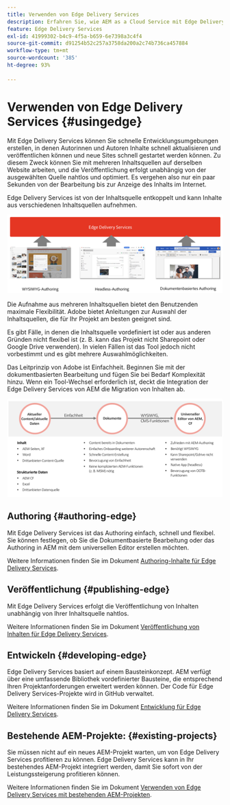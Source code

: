 ```yaml
---
title: Verwenden von Edge Delivery Services
description: Erfahren Sie, wie AEM as a Cloud Service mit Edge Delivery Services verwendet werden kann.
feature: Edge Delivery Services
exl-id: 41999302-b4c9-4f5a-b659-6e7398a3c4f4
source-git-commit: d91254b52c257a3758da200a2c74b736ca457884
workflow-type: tm+mt
source-wordcount: '385'
ht-degree: 93%

---
```



# Verwenden von Edge Delivery Services {#usingedge}

Mit Edge Delivery Services können Sie schnelle Entwicklungsumgebungen erstellen, in denen Autorinnen und Autoren Inhalte schnell aktualisieren und veröffentlichen können und neue Sites schnell gestartet werden können. Zu diesem Zweck können Sie mit mehreren Inhaltsquellen auf derselben Website arbeiten, und die Veröffentlichung erfolgt unabhängig von der ausgewählten Quelle nahtlos und optimiert. Es vergehen also nur ein paar Sekunden von der Bearbeitung bis zur Anzeige des Inhalts im Internet.

Edge Delivery Services ist von der Inhaltsquelle entkoppelt und kann Inhalte aus verschiedenen Inhaltsquellen aufnehmen.

![Inhaltsquellen für Edge Delivery](assets/content-sources.png)

Die Aufnahme aus mehreren Inhaltsquellen bietet den Benutzenden maximale Flexibilität. Adobe bietet Anleitungen zur Auswahl der Inhaltsquellen, die für Ihr Projekt am besten geeignet sind.

Es gibt Fälle, in denen die Inhaltsquelle vordefiniert ist oder aus anderen Gründen nicht flexibel ist (z. B. kann das Projekt nicht Sharepoint oder Google Drive verwenden). In vielen Fällen ist das Tool jedoch nicht vorbestimmt und es gibt mehrere Auswahlmöglichkeiten.

Das Leitprinzip von Adobe ist Einfachheit. Beginnen Sie mit der dokumentbasierten Bearbeitung und fügen Sie bei Bedarf Komplexität hinzu. Wenn ein Tool-Wechsel erforderlich ist, deckt die Integration der Edge Delivery Services von AEM die Migration von Inhalten ab.

![Flexibilität der Inhaltsquelle](assets/content-source-flexiblity.png)

## Authoring {#authoring-edge}

Mit Edge Delivery Services ist das Authoring einfach, schnell und flexibel. Sie können festlegen, ob Sie die Dokumentbasierte Bearbeitung oder das Authoring in AEM mit dem universellen Editor erstellen möchten.

Weitere Informationen finden Sie im Dokument [Authoring-Inhalte für Edge Delivery Services](authoring.md).

## Veröffentlichung {#publishing-edge}

Mit Edge Delivery Services erfolgt die Veröffentlichung von Inhalten unabhängig von Ihrer Inhaltsquelle nahtlos.

Weitere Informationen finden Sie im Dokument [Veröffentlichung von Inhalten für Edge Delivery Services](publishing.md).

## Entwickeln {#developing-edge}

Edge Delivery Services basiert auf einem Bausteinkonzept. AEM verfügt über eine umfassende Bibliothek vordefinierter Bausteine, die entsprechend Ihren Projektanforderungen erweitert werden können. Der Code für Edge Delivery Services-Projekte wird in GitHub verwaltet.

Weitere Informationen finden Sie im Dokument [Entwicklung für Edge Delivery Services](developing.md).

## Bestehende AEM-Projekte: {#existing-projects}

Sie müssen nicht auf ein neues AEM-Projekt warten, um von Edge Delivery Services profitieren zu können. Edge Delivery Services kann in Ihr bestehendes AEM-Projekt integriert werden, damit Sie sofort von der Leistungssteigerung profitieren können.

Weitere Informationen finden Sie im Dokument [Verwenden von Edge Delivery Services mit bestehenden AEM-Projekten](existing-projects.md).
